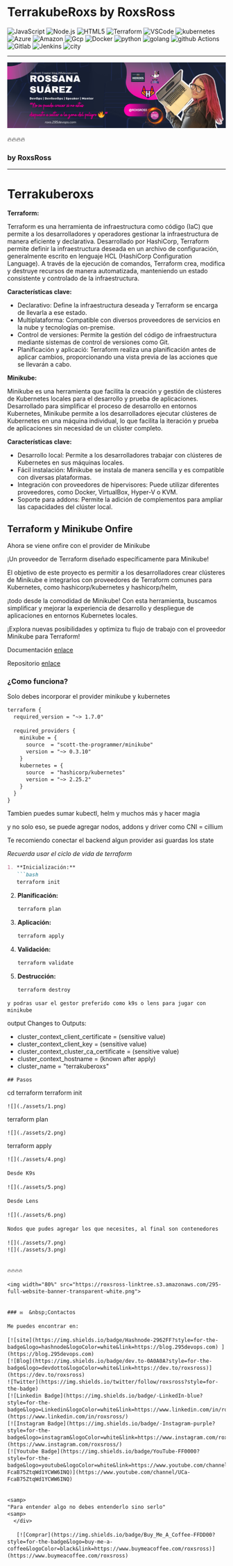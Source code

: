 # TerrakubeRoxs by RoxsRoss
![JavaScript](https://img.shields.io/badge/-JavaScript-F7DF1E?style=for-the-badge&logo=JavaScript&logoColor=black)
![Node.js](https://img.shields.io/badge/-Node.js-339933?style=for-the-badge&logo=node.js&logoColor=white)
![HTML5](https://img.shields.io/badge/-HTML5-E34F26?style=for-the-badge&logo=html5&logoColor=white)
![Terraform](https://img.shields.io/badge/terraform-7B42BC?logo=terraform&logoColor=white&style=for-the-badge)
![VSCode](https://img.shields.io/badge/Visual_Studio_Code-0078D4?style=for-the-badge&logo=visual%20studio%20code&logoColor=white)
![kubernetes](https://img.shields.io/badge/kubernetes-326CE5?logo=kubernetes&logoColor=white&style=for-the-badge)
![Azure](https://img.shields.io/badge/azure-0078D4?logo=microsoft-azure&logoColor=white&style=for-the-badge)
![Amazon](https://img.shields.io/badge/Amazon_AWS-232F3E?style=for-the-badge&logo=amazon-aws&logoColor=white)
![Gcp](https://img.shields.io/badge/Google_Cloud-4285F4?style=for-the-badge&logo=google-cloud&logoColor=white)
![Docker](https://img.shields.io/badge/docker-2496ED?logo=docker&logoColor=white&style=for-the-badge)
![python](https://img.shields.io/badge/python-3776AB?logo=python&logoColor=white&style=for-the-badge)
![golang](https://img.shields.io/badge/Go-00ADD8?style=for-the-badge&logo=go&logoColor=white)
![github Actions](https://img.shields.io/badge/GitHub_Actions-2088FF?style=for-the-badge&logo=github-actions&logoColor=white)
![Gitlab](https://img.shields.io/badge/GitLab-330F63?style=for-the-badge&logo=gitlab&logoColor=white)
![Jenkins](	https://img.shields.io/badge/Jenkins-D24939?style=for-the-badge&logo=Jenkins&logoColor=white)
![city](https://img.shields.io/badge/TeamCity-000000?style=for-the-badge&logo=TeamCity&logoColor=white)

---
![](https://github.com/roxsross/roxsross/blob/main/images/roxsross-banner-1.png)

🔥🔥🔥🔥

### by RoxsRoss
---
# Terrakuberoxs

**Terraform:**

Terraform es una herramienta de infraestructura como código (IaC) que permite a los desarrolladores y operadores gestionar la infraestructura de manera eficiente y declarativa. Desarrollado por HashiCorp, Terraform permite definir la infraestructura deseada en un archivo de configuración, generalmente escrito en lenguaje HCL (HashiCorp Configuration Language). A través de la ejecución de comandos, Terraform crea, modifica y destruye recursos de manera automatizada, manteniendo un estado consistente y controlado de la infraestructura.

**Características clave:**
- Declarativo: Define la infraestructura deseada y Terraform se encarga de llevarla a ese estado.
- Multiplataforma: Compatible con diversos proveedores de servicios en la nube y tecnologías on-premise.
- Control de versiones: Permite la gestión del código de infraestructura mediante sistemas de control de versiones como Git.
- Planificación y aplicació: Terraform realiza una planificación antes de aplicar cambios, proporcionando una vista previa de las acciones que se llevarán a cabo.

**Minikube:**

Minikube es una herramienta que facilita la creación y gestión de clústeres de Kubernetes locales para el desarrollo y prueba de aplicaciones. Desarrollado para simplificar el proceso de desarrollo en entornos Kubernetes, Minikube permite a los desarrolladores ejecutar clústeres de Kubernetes en una máquina individual, lo que facilita la iteración y prueba de aplicaciones sin necesidad de un clúster completo.

**Características clave:**
- Desarrollo local: Permite a los desarrolladores trabajar con clústeres de Kubernetes en sus máquinas locales.
- Fácil instalación: Minikube se instala de manera sencilla y es compatible con diversas plataformas.
- Integración con proveedores de hipervisores: Puede utilizar diferentes proveedores, como Docker, VirtualBox, Hyper-V o KVM.
- Soporte para addons: Permite la adición de complementos para ampliar las capacidades del clúster local.

## Terraform y Minikube Onfire

Ahora se viene onfire con el provider de Minikube

¡Un proveedor de Terraform diseñado específicamente para Minikube!

El objetivo de este proyecto es permitir a los desarrolladores crear clústeres de Minikube e integrarlos con proveedores de Terraform comunes para Kubernetes, como hashicorp/kubernetes y hashicorp/helm, 

¡todo desde la comodidad de Minikube! Con esta herramienta, buscamos simplificar y mejorar la experiencia de desarrollo y despliegue de aplicaciones en entornos Kubernetes locales. 

¡Explora nuevas posibilidades y optimiza tu flujo de trabajo con el proveedor Minikube para Terraform!

Documentación [enlace](https://registry.terraform.io/providers/scott-the-programmer/minikube/latest/docs)

Repositorio [enlace](https://github.com/scott-the-programmer/terraform-provider-minikube)


### ¿Como funciona?

Solo debes incorporar el provider minikube y kubernetes

```hcl
terraform {
  required_version = "~> 1.7.0"

  required_providers {
    minikube = {
      source  = "scott-the-programmer/minikube"
      version = "~> 0.3.10"
    }
    kubernetes = {
      source  = "hashicorp/kubernetes"
      version = "~> 2.25.2"
    }
  }
}
```

Tambien puedes sumar kubectl, helm y muchos más y hacer magia

y no solo eso, se puede agregar nodos, addons y driver como CNI = cillium

Te recomiendo conectar el backend algun provider asi guardas los state


*Recuerda usar el ciclo de vida de terraform*

```markdown
1. **Inicialización:**
   ```bash
   terraform init
   ```
2. **Planificación:**
   ```bash
   terraform plan
   ```
3. **Aplicación:**
   ```bash
   terraform apply
   ```
4. **Validación:**
   ```bash
   terraform validate
   ```
5. **Destrucción:**
   ```bash
   terraform destroy
   ```
```
y podras usar el gestor preferido como k9s o lens para jugar con minikube

```
output
Changes to Outputs:
  + cluster_context_client_certificate     = (sensitive value)
  + cluster_context_client_key             = (sensitive value)
  + cluster_context_cluster_ca_certificate = (sensitive value)
  + cluster_context_hostname               = (known after apply)
  + cluster_name                           = "terrakuberoxs"
```
## Pasos

```
cd terraform
terraform init
```
![](./assets/1.png)

```
terraform plan
```
![](./assets/2.png)

```
terraform apply
```
![](./assets/4.png)

Desde K9s

![](./assets/5.png)

Desde Lens

![](./assets/6.png)

Nodos que pudes agregar los que necesites, al final son contenedores

![](./assets/7.png)
![](./assets/3.png)


🔥🔥🔥🔥

<img width="80%" src="https://roxsross-linktree.s3.amazonaws.com/295-full-website-banner-transparent-white.png"> 


### ✉️  &nbsp;Contactos 

Me puedes encontrar en:

[![site](https://img.shields.io/badge/Hashnode-2962FF?style=for-the-badge&logo=hashnode&logoColor=white&link=https://blog.295devops.com) ](https://blog.295devops.com)
[![Blog](https://img.shields.io/badge/dev.to-0A0A0A?style=for-the-badge&logo=devdotto&logoColor=white&link=https://dev.to/roxsross)](https://dev.to/roxsross)
![Twitter](https://img.shields.io/twitter/follow/roxsross?style=for-the-badge)
[![Linkedin Badge](https://img.shields.io/badge/-LinkedIn-blue?style=for-the-badge&logo=Linkedin&logoColor=white&link=https://www.linkedin.com/in/roxsross/)](https://www.linkedin.com/in/roxsross/)
[![Instagram Badge](https://img.shields.io/badge/-Instagram-purple?style=for-the-badge&logo=instagram&logoColor=white&link=https://www.instagram.com/roxsross)](https://www.instagram.com/roxsross/)
[![Youtube Badge](https://img.shields.io/badge/YouTube-FF0000?style=for-the-badge&logo=youtube&logoColor=white&link=https://www.youtube.com/channel/UCa-FcaB75ZtqWd1YCWW6INQ)](https://www.youtube.com/channel/UCa-FcaB75ZtqWd1YCWW6INQ)


<samp>
"Para entender algo no debes entenderlo sino serlo"
<samp>
  </div>
  
   [![Comprar](https://img.shields.io/badge/Buy_Me_A_Coffee-FFDD00?style=for-the-badge&logo=buy-me-a-coffee&logoColor=black&link=https://www.buymeacoffee.com/roxsross)](https://www.buymeacoffee.com/roxsross)
